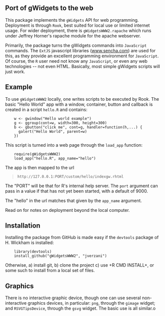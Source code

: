 Port of gWidgets to the web
---------------------------

This package implements the `gWidgets` API for web
programming. Deployment is through `Rook`, best suited for local use
or limited internet usage. For wider deployment, there is
`gWidgetsWWW2.rapache` which runs under Jeffrey Horner's rapache
module for the apache webserver.

 Primarily, the package turns the gWidgets commands into
`JavaScript` commands. The `ExtJS` javascript libraries (www.sencha.com)
are used for this, as they provide an excellent programming
environment for `JavaScript`. Of course, the `R` user need not know any
`JavaScript`, or even any web technologies -- not even HTML. Basically,
most simple gWidgets scripts will just work.

Example
-------

To use `gWidgetsWWW2` locally, one writes scripts to be executed by Rook.
The basic "Hello World" app with a window, container, button and
callback is created in a script `hello.R` and contains:


```    
    w <- gwindow("Hello world example")
    g <- ggroup(cont=w, width=300, height=300)
    b <- gbutton("click me", cont=g, handler=function(h,...) {
      galert("Hello World", parent=w)
    })
```
    
This script is turned into a web page through the `load_app` function:
    
```
    require(gWidgetsWWW2)
    load_app("hello.R", app_name="hello")
```    

The app is then mapped to the url

>     http://127.0.0.1:PORT/custom/hello/indexgw.rhtml


The "PORT" will be that for R's internal help server. The `port`
argument can pass in a value if that has not yet been started, with a
default of 9000.

The "hello" in the url matches that given by the `app_name` argument. 

Read on for notes on deployment beyond the local computer.


Installation
------------

Installing the package from GitHub is made easy if the `devtools`
package of H. Wickham is installed:

```
    library(devtools)
    install_github("gWidgetsWWW2", "jverzani")
```    

Otherwise, a) install git, b) clone the project c) use +R CMD
INSTALL+, or some such to install from a local set of files.


Graphics
--------

There is no interactive graphic device, though one can use several
non-interactive graphics devices, in particular: `png`, through the `gimage` widget; and `RSVGTipsDevice`,
through the `gsvg` widget. The basic use is all similar.o

